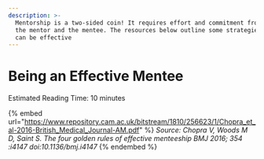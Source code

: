 ```yaml
---
description: >-
  Mentorship is a two-sided coin! It requires effort and commitment from both
  the mentor and the mentee. The resources below outline some strategies that
  can be effective
---
```


# Being an Effective Mentee

Estimated Reading Time: 10 minutes

{% embed url="https://www.repository.cam.ac.uk/bitstream/1810/256623/1/Chopra_et_al-2016-British_Medical_Journal-AM.pdf" %}
_Source: Chopra V, Woods M D, Saint S. The four golden rules of effective menteeship BMJ 2016; 354 :i4147 doi:10.1136/bmj.i4147_
{% endembed %}

